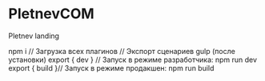 # PletnevCOM
 Pletnev landing
 
npm i // Загрузка всех плагинов
// Экспорт сценариев gulp (после установки)
export { dev }  // Запуск в режиме разработчика: npm run dev
export { build }// Запуск в режиме продакшен: npm run build